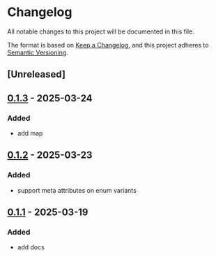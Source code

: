 # Changelog

All notable changes to this project will be documented in this file.

The format is based on [Keep a Changelog](https://keepachangelog.com/en/1.0.0/),
and this project adheres to [Semantic Versioning](https://semver.org/spec/v2.0.0.html).

## [Unreleased]

## [0.1.3](https://github.com/DenisGorbachev/option-like/compare/v0.1.2...v0.1.3) - 2025-03-24

### Added

- add map

## [0.1.2](https://github.com/DenisGorbachev/option-like/compare/v0.1.1...v0.1.2) - 2025-03-23

### Added

- support meta attributes on enum variants

## [0.1.1](https://github.com/DenisGorbachev/option-like/compare/v0.1.0...v0.1.1) - 2025-03-19

### Added

- add docs
